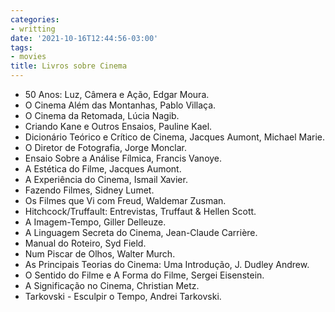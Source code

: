 ```yaml
---
categories:
- writting
date: '2021-10-16T12:44:56-03:00'
tags:
- movies
title: Livros sobre Cinema
---
```


- 50 Anos: Luz, Câmera e Ação, Edgar Moura.
 - O Cinema Além das Montanhas, Pablo Villaça.
 - O Cinema da Retomada, Lúcia Nagib.
 - Criando Kane e Outros Ensaios, Pauline Kael.
 - Dicionário Teórico e Crítico de Cinema, Jacques Aumont, Michael Marie.
 - O Diretor de Fotografia, Jorge Monclar.
 - Ensaio Sobre a Análise Fílmica, Francis Vanoye.
 - A Estética do Filme, Jacques Aumont.
 - A Experiência do Cinema, Ismail Xavier.
 - Fazendo Filmes, Sidney Lumet.
 - Os Filmes que Vi com Freud, Waldemar Zusman.
 - Hitchcock/Truffault: Entrevistas, Truffaut & Hellen Scott.
 - A Imagem-Tempo, Giller Delleuze.
 - A Linguagem Secreta do Cinema, Jean-Claude Carrière.
 - Manual do Roteiro, Syd Field.
 - Num Piscar de Olhos, Walter Murch.
 - As Principais Teorias do Cinema: Uma Introdução, J. Dudley Andrew.
 - O Sentido do Filme e A Forma do Filme, Sergei Eisenstein.
 - A Significação no Cinema, Christian Metz.
 - Tarkovski - Esculpir o Tempo, Andrei Tarkovski.